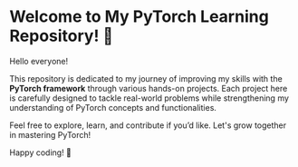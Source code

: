 # Welcome to My PyTorch Learning Repository! 🎉

Hello everyone! 

This repository is dedicated to my journey of improving my skills with the **PyTorch framework** through various hands-on projects. Each project here is carefully designed to tackle real-world problems while strengthening my understanding of PyTorch concepts and functionalities.

Feel free to explore, learn, and contribute if you’d like. Let's grow together in mastering PyTorch!

Happy coding! 🚀